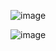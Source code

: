 ![image](https://github.com/user-attachments/assets/0911949d-1c2f-4e55-a703-ee72fe320f5c)




![image](https://github.com/user-attachments/assets/985bb266-65fe-4d84-9182-df4ee3ba90f0)
